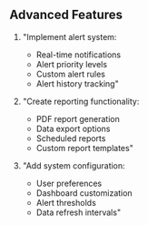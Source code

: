 ## Advanced Features

1. "Implement alert system:
   - Real-time notifications
   - Alert priority levels
   - Custom alert rules
   - Alert history tracking"

2. "Create reporting functionality:
   - PDF report generation
   - Data export options
   - Scheduled reports
   - Custom report templates"

3. "Add system configuration:
   - User preferences
   - Dashboard customization
   - Alert thresholds
   - Data refresh intervals"